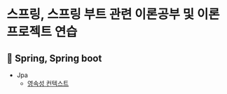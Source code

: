 # 스프링, 스프링 부트 관련 이론공부 및 이론 프로젝트 연습



📌 Spring, Spring boot
-------------------------------

* Jpa
  * [영속성 컨텍스트](https://github.com/BonSik-Koo/Spring_study/tree/main/basic/Jpa)

